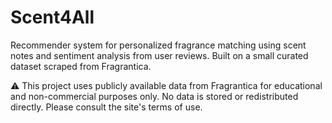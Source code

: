 # Scent4All
Recommender system for personalized fragrance matching using scent notes and sentiment analysis from user reviews. Built on a small curated dataset scraped from Fragrantica.


⚠️ This project uses publicly available data from Fragrantica for educational and non-commercial purposes only. No data is stored or redistributed directly. Please consult the site's terms of use.
